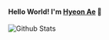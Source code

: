#### Hello World! I'm [Hyeon Ae](www.blog.naver.com/aeae_1, "네이버 블로그") :wave:


![Github Stats](https://github-readme-stats.vercel.app/api?username=raae7742&show_icons=true)
